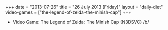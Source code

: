 +++
date = "2013-07-26"
title = "26 July 2013 (Friday)"
layout = "daily-diet"
video-games = ["the-legend-of-zelda-the-minish-cap"]
+++


* Video Game: The Legend of Zelda: The Minish Cap {N3DSVC} /b/